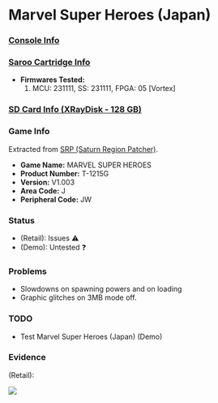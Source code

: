 # Marvel Super Heroes (Japan)

### [Console Info](../../../../../Info/Consoles/VA13/README.md)

### [Saroo Cartridge Info](../../../../../Info/Cartridges/RetroGameParadiseStore/1.32F/README.md)

- <b>Firmwares Tested:</b>
  1. MCU: 231111, SS: 231111, FPGA: 05 [Vortex]

### [SD Card Info (XRayDisk - 128 GB)](../../../../../Info/SdCards/XRayDisk/128GB/fat32/README.md)

### Game Info

Extracted from [SRP (Saturn Region Patcher)](https://segaxtreme.net/resources/saturn-region-patcher.81/download).

- <b>Game Name:</b> MARVEL SUPER HEROES
- <b>Product Number:</b> T-1215G
- <b>Version:</b> V1.003
- <b>Area Code:</b> J
- <b>Peripheral Code:</b> JW

### Status

- (Retail): Issues :warning:
- (Demo): Untested :question:

### Problems

- Slowdowns on spawning powers and on loading
- Graphic glitches on 3MB mode off.

### TODO

- Test Marvel Super Heroes (Japan) (Demo)

### Evidence

(Retail):

[![](https://img.youtube.com/vi/6amFw2VzGCk/0.jpg)](https://www.youtube.com/watch?v=6amFw2VzGCk)
